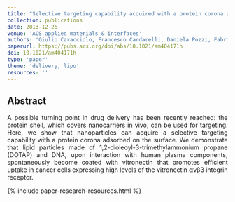 ```yaml
---
title: "Selective targeting capability acquired with a protein corona adsorbed on the surface of 1, 2-dioleoyl-3-trimethylammonium propane/DNA nanoparticles"
collection: publications
date: 2013-12-26
venue: 'ACS applied materials & interfaces'
authors: 'Giulio Caracciolo, Francesco Cardarelli, Daniela Pozzi, Fabrizio Salomone, Giuseppe Maccari, Giuseppe Bardi, Anna Laura Capriotti, Chiara Cavaliere, Massimiliano Papi, Aldo Laganà'
paperurl: https://pubs.acs.org/doi/abs/10.1021/am404171h
doi: 10.1021/am404171h
type: 'paper'
theme: 'delivery, lipo'
resources: ''
---
```


<h2> Abstract </h2>
<p align= "justify">
A possible turning point in drug delivery has been recently reached: the protein shell, which covers nanocarriers in vivo, can be used for targeting. Here, we show that nanoparticles can acquire a selective targeting capability with a protein corona adsorbed on the surface. We demonstrate that lipid particles made of 1,2-dioleoyl-3-trimethylammonium propane (DOTAP) and DNA, upon interaction with human plasma components, spontaneously become coated with vitronectin that promotes efficient uptake in cancer cells expressing high levels of the vitronectin ανβ3 integrin receptor.


{% include paper-research-resources.html %}
